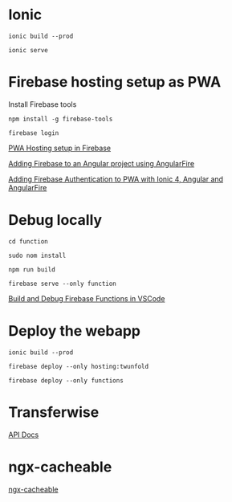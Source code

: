 
# Ionic

`ionic build --prod`

`ionic serve`

# Firebase hosting setup as PWA

Install Firebase tools

`npm install -g firebase-tools`

`firebase login`

[PWA Hosting setup in Firebase](https://ionicframework.com/docs/angular/pwa)

[Adding Firebase to an Angular project using AngularFire](https://medium.com/@AnkitMaheshwariIn/adding-firebase-to-an-angular-project-using-angularfire-528af76f802f)

[Adding Firebase Authentication to PWA with Ionic 4, Angular and AngularFire](https://medium.com/@AnkitMaheshwariIn/adding-firebase-authentication-to-pwa-with-ionic-4-angular-and-angularfire-e7cb1caf953)

# Debug locally

`cd function`

`sudo nom install`

`npm run build`

`firebase serve --only function`

[Build and Debug Firebase Functions in VSCode](https://medium.com/@david_mccoy/build-and-debug-firebase-functions-in-vscode-73efb76166cf)

# Deploy the webapp

`ionic build --prod`

`firebase deploy --only hosting:twunfold`

`firebase deploy --only functions`

# Transferwise

[API Docs](https://api-docs.transferwise.com/)

# ngx-cacheable

[ngx-cacheable](https://github.com/angelnikolov/ngx-cacheable)

